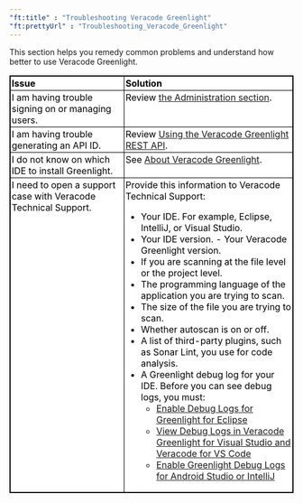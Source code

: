 ```yaml
---
"ft:title" : "Troubleshooting Veracode Greenlight"
"ft:prettyUrl" : "Troubleshooting_Veracode_Greenlight"
---
```

This section helps you remedy common problems and understand how better to use Veracode Greenlight.

<style>
table.veracode {
width: 100%;
background-color: #ffffff;
border-collapse: collapse;
border-width: 1px;
border-color: #000000;
border-style: solid;
color: #000000;
}
 
table.veracode td,
table.veracode th {
border-width: 1px;
border-color: #000000;
border-style: solid;
padding: 2px;
text-align: left;
vertical-align: top;
}
    
table.veracode thead {
background-color: ##F8F8F8;
}
</style>
 <body>
 <table class="veracode">
 <thead>
 <tr>
 <th>Issue</th>
 <th>Solution</th>
 </tr>
 </thead>
 <tbody>
 <tr>
 <td>I am having trouble signing on or managing users.</td>
 <td>Review <a href="https://docs.veracode.com/r/admin-title"> the Administration section</a>.</td>
 </tr>
 <tr>
 <td>I am having trouble generating an API ID.</td>
 <td>Review <a href="https://docs.veracode.com/r/c_greenlight_intro">Using the Veracode Greenlight REST API</a>. </td>
 </tr>
 <tr>
 <td>I do not know on which IDE to install Greenlight.</td>
 <td>See <a href="https://docs.veracode.com/r/c_master_greenlight">About Veracode Greenlight</a>. </td>
  </tr>
  <tr>
  <td>I need to open a support case with Veracode Technical Support.</td>
  <td>Provide this information to Veracode Technical Support:<ul>
  <li>Your IDE. For example, Eclipse, IntelliJ, or Visual Studio. </li>
  <li>Your IDE version. - Your Veracode Greenlight version. </li>
  <li>If you are scanning at the file level or the project level.</li>
  <li>The programming language of the application you are trying to scan.</li>
  <li>The size of the file you are trying to scan.</li>
  <li>Whether autoscan is on or off.</li>
  <li>A list of third-party plugins, such as Sonar Lint, you use for code analysis.</li>
  <li>A Greenlight debug log for your IDE. Before you can see debug logs, you must:<ul>
  <li><a href="https://docs.veracode.com/r/Enable_Debug_Logs_for_Greenlight_for_Eclipse">Enable Debug Logs for Greenlight for Eclipse</a></li>
  <li><a href="https://docs.veracode.com/r/View_Debug_Logs_in_Veracode_Greenlight_for_Visual_Studio_and_Veracode_for_VS_Code">View Debug Logs in Veracode Greenlight for Visual Studio and Veracode for VS Code</a></li>
  <li><a href="https://docs.veracode.com/r/Enable_Debug_Logs_for_Veracode_Greenlight">Enable Greenlight Debug Logs for Android Studio or IntelliJ</a>
  </li>
 </ul></li>
 </ul></td>
 </tr>
 </tbody>
</table>